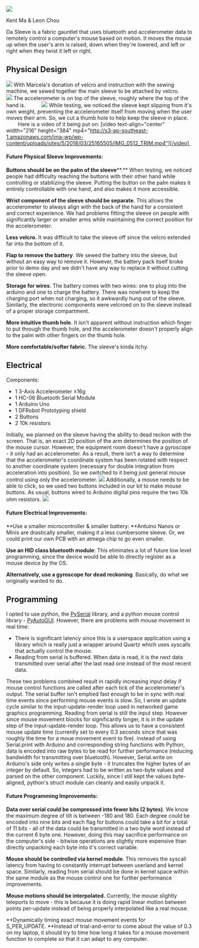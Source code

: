 [![](http://s3-ap-southeast-1.amazonaws.com/ima-wp/wp-content/uploads/sites/5/2018/03/23204139/IMG_1252-300x225.jpg)](http://s3-ap-southeast-1.amazonaws.com/ima-wp/wp-content/uploads/sites/5/2018/03/23204139/IMG_1252.jpg)

Kent Ma & Leon Chou

Da Sleeve is a fabric gauntlet that uses bluetooth and accelerometer data to remotely control a computer's mouse based on motion. It moves the mouse up when the user's arm is raised, down when they're lowered, and left or right when they twist it left or right.  

## Physical Design

[![](http://s3-ap-southeast-1.amazonaws.com/ima-wp/wp-content/uploads/sites/5/2018/03/25153626/IMG_1218-300x225.jpg)](http://s3-ap-southeast-1.amazonaws.com/ima-wp/wp-content/uploads/sites/5/2018/03/25153626/IMG_1218.jpg) With Marcela's donation of velcro and instruction with the sewing machine, we sewed together the main sleeve to be attached by velcro.         [![](http://s3-ap-southeast-1.amazonaws.com/ima-wp/wp-content/uploads/sites/5/2018/03/25154328/IMG_8255-300x225.jpg)](http://s3-ap-southeast-1.amazonaws.com/ima-wp/wp-content/uploads/sites/5/2018/03/25154328/IMG_8255.jpg) The accelerometer is on top of the sleeve, roughly where the top of the hand is.           [![](http://s3-ap-southeast-1.amazonaws.com/ima-wp/wp-content/uploads/sites/5/2018/03/25154741/IMG_0511-268x300.jpg)](http://s3-ap-southeast-1.amazonaws.com/ima-wp/wp-content/uploads/sites/5/2018/03/25154741/IMG_0511.jpg) While testing, we noticed the sleeve kept slipping from it's own weight, preventing the accelerometer itself from moving when the user moves their arm. So, we cut a thumb hole to help keep the sleeve in place.           Here is a video of it being put on: [video text-align="center" width="216" height="384" mp4="http://s3-ap-southeast-1.amazonaws.com/ima-wp/wp-content/uploads/sites/5/2018/03/25165505/IMG_0512_TRIM.mp4"][/video] 

#### Future Physical Sleeve Improvements:

**Buttons should be on the palm of the sleeve****.** When testing, we noticed people had difficulty reaching the buttons with their other hand while controlling or stabilizing the sleeve. Putting the button on the palm makes it entirely controllable with one hand, and also makes it more accessible. 

**Wrist component of the sleeve should be separate**. This allows the accelerometer to always align with the back of the hand for a consistent and correct experience. We had problems fitting the sleeve on people with significantly larger or smaller arms while maintaining the correct position for the accelerometer. 

**Less velcro.** It was difficult to take the sleeve off since the velcro extended far into the bottom of it. 

**Flap to remove the battery**. We sewed the battery into the sleeve, but without an easy way to remove it. However, the battery pack itself broke prior to demo day and we didn't have any way to replace it without cutting the sleeve open. 

**Storage for wires**. The battery comes with two wires: one to plug into the arduino and one to charge the battery. There was nowhere to keep the charging port when not charging, so it awkwardly hung out of the sleeve. Similarly, the electronic components were velcroed on to the sleeve instead of a proper storage compartment. 

**More intuitive thumb hole**. It isn't apparent without instruction which finger to put through the thumb hole, and the accelerometer doesn't properly align to the palm with other fingers on the thumb hole. 

**More comfortable/softer fabric.** The sleeve's kinda itchy.  


## Electrical

Components:

*   1 3-Axis Accelerometer ±16g
*   1 HC-06 Bluetooth Serial Module
*   1 Arduino Uno
*   1 DFRobot Prototyping shield
*   2 Buttons
*   2 10k resistors

Initially, we planned on the sleeve having the ability to dead reckon with the screen. That is, an exact 2D position of the arm determines the position of the mouse cursor. However, the equipment room doesn't have a gyroscope - it only had an accelerometer. As a result, there isn't a way to determine that the accelerometer's coordinate system has been rotated with respect to another coordinate system (necessary for double integration from acceleration into position). So we switched to it being just general mouse control using only the accelerometer. [![](http://s3-ap-southeast-1.amazonaws.com/ima-wp/wp-content/uploads/sites/5/2018/03/25153420/28946540_1743552932350835_1542100521_o-225x300.jpg)](http://s3-ap-southeast-1.amazonaws.com/ima-wp/wp-content/uploads/sites/5/2018/03/25153420/28946540_1743552932350835_1542100521_o.jpg) Additionally, a mouse needs to be able to click, so we used two buttons included in our kit to make mouse buttons. As usual, buttons wired to Arduino digital pins require the two 10k ohm resistors. [![](http://s3-ap-southeast-1.amazonaws.com/ima-wp/wp-content/uploads/sites/5/2018/03/23232011/IMG_0393-300x225.jpg)](http://s3-ap-southeast-1.amazonaws.com/ima-wp/wp-content/uploads/sites/5/2018/03/23232011/IMG_0393.jpg)  


#### Future Electrical Improvements:

**Use a smaller microcontroller & smaller battery: **Arduino Nanos or Minis are drastically smaller, making it a less cumbersome sleeve. Or, we could print our own PCB with an atmega chip to go even smaller. 

**Use an HID class bluetooth module**: This eliminates a lot of future low level programming, since the device would be able to directly register as a mouse device by the OS. 

**Alternatively, use a gyroscope for dead reckoning**. Basically, do what we originally wanted to do.  


## Programming

I opted to use python, the [PySerial](https://github.com/pyserial/pyserial) library, and a python mouse control library - [PyAutoGUI](https://github.com/asweigart/pyautogui). However, there are problems with mouse movement in real time:

*   There is significant latency since this is a userspace application using a library which is really just a wrapper around Quartz which uses syscalls that actually control the mouse.
*   Reading from serial is buffered. When data is read, it is the next data transmitted over serial after the last read one instead of the most recent data.

These two problems combined result in rapidly increasing input delay if mouse control functions are called after each tick of the accelerometer's output. The serial buffer isn't emptied fast enough to be in sync with real time events since performing mouse events is slow. So, I wrote an update cycle similar to the input-update-render loop used in networked game graphics programming. Reading from serial is still the input step. However since mouse movement blocks for significantly longer, it is in the update step of the input-update-render loop. This allows us to have a consistent mouse update time (currently set to every 0.3 seconds since that was roughly the time for a moue movement event to fire). instead of using Serial.print with Arduino and corresponding string functions with Python, data is encoded into raw bytes to be read for further performance (reducing bandwidth for transmitting over bluetooth). However, Serial.write on Arduino's side only writes a single byte - it truncates the higher bytes of an integer by default. So, integers had to be written as two-byte values and parsed on the other component. Luckily, since I still kept the values byte-aligned, python's struct module can cleanly and easily unpack it.  


#### Future Programming Improvements:

**Data over serial could be compressed into fewer bits (2 bytes)**. We know the maximum degree of tilt is between -180 and 180\. Each degree could be encoded into nine bits and each flag for buttons could take a bit for a total of 11 bits - all of the data could be transmitted in a two byte word instead of the current 6 byte one. However, doing this may sacrifice performance on the computer's side - bitwise operations are slightly more expensive than directly unpacking each byte into it's correct variable. 

**Mouse should be controlled via kernel module**. This removes the syscall latency from having to constantly interrupt between userland and kernel space. Similarly, reading from serial should be done in kernel space within the same module as the mouse control one for further performance improvements. 

**Mouse motions should be interpolated.** Currently, the mouse slightly teleports to move - this is because it is doing rapid linear motion between points per-update instead of being properly interpolated like a real mouse.  

**Dynamically timing exact mouse movement events for S_PER_UPDATE. **Instead of trial-and-error to come about the value of 0.3 on my laptop, it should try to time how long it takes for a mouse movement function to complete so that it can adapt to any computer.

